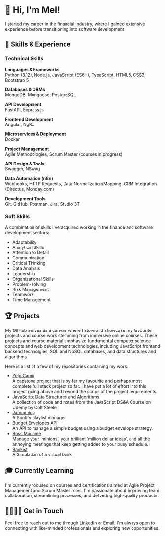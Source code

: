 # 👋 Hi, I'm Mel!

I started my career in the financial industry, where I gained extensive experience before transitioning into software development

## 💼 Skills & Experience

### Technical Skills

**Languages & Frameworks**   
  Python (3.12), Node.js, JavaScript (ES6+), TypeScript, HTML5, CSS3, Bootstrap 5   
  
**Databases & ORMs**    
  MongoDB, Mongoose, PostgreSQL
  
**API Development**   
FastAPI, Express.js

**Frontend Development**   
Angular, NgRx

**Microservices & Deployment**   
Docker

**Project Management**   
Agile Methodologies, Scrum Master (courses in progress)

**API Design & Tools**   
Swagger, NSwag

**Data Automation (n8n)**   
Webhooks, HTTP Requests, Data Normalization/Mapping, CRM Integration (Directus, Monday.com)

**Development Tools**   
Git, GitHub, Postman, Jira, Studio 3T

### Soft Skills

A combination of skills I've acquired working in the finance and software development sectors:

- Adaptability
- Analytical Skills
- Attention to Detail
- Communication
- Critical Thinking
- Data Analysis
- Leadership
- Organizational Skills
- Problem-solving
- Risk Management
- Teamwork
- Time Management

## 🏆 Projects
My GitHub serves as a canvas where I store and showcase my favourite projects and course work stemming from immersive online courses. These projects and course material emphasize fundamental computer science concepts and web development technologies, including JavaScript frontand backend technolgies, SQL and NoSQL databases, and data structures and algorithms. 

Here is a list of a few of my repositories containing my work:

* [Yelp Camp](https://github.com/melissaveraherbst/yelp-camp_camp-review-web-app)  
A capstone project that is by far my favourite and perhaps most complete full stack project so far. I have put a lot of effort into this project going above and beyond the scope of the project requirements.
* [JavaScript Data Structures and Algorithms](https://github.com/melissaveraherbst/javascript-data-structures-and-algorithms/tree/main)  
A collection of code and notes from the JavaScript DS&A Course on Udemy by Colt Steele
* [Jammming](https://github.com/melissaveraherbst/jammming_spotify-playlist-manager)  
A Spotify playlist manager.
* [Budget Envelopes API](https://github.com/melissaveraherbst/envelope-budget-api)  
An API to manage a simple budget using a budget envelope strategy. 
* [Boss Machine](https://github.com/melissaveraherbst/boss-machine)  
Manage your ‘minions’, your brilliant ‘million dollar ideas’, and all the annoying meetings that keep getting added to your busy schedule.
* [Bankist](https://github.com/melissaveraherbst/bankist)  
A Simulation of a virtual bank

## 🎓 Currently Learning
I'm currently focused on courses and certifications aimed at Agile Project Management and Scrum Master roles. I'm passionate about improving team collaboration, streamlining processes, and delivering high-quality products.

## 🫱🏼‍🫲🏻 Get in Touch

Feel free to reach out to me through LinkedIn or Email. I'm always open to connecting with like-minded professionals and exploring new opportunities.

